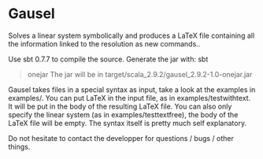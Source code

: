 Gausel
======

Solves a linear system symbolically and produces a LaTeX file containing all the information linked to the resolution as new commands..

Use sbt 0.7.7 to compile the source. Generate the jar with:
sbt
> onejar
The jar will be in target/scala_2.9.2/gausel_2.9.2-1.0-onejar.jar

Gausel takes files in a special syntax as input, take a look at the examples in examples/.
You can put LaTeX in the input file, as in examples/testwithtext.
It will be put in the body of the resulting LaTeX file.
You can also only specify the linear system (as in examples/testtextfree), the body of the LaTeX file will be empty.
The syntax itself is pretty much self explanatory.

Do not hesitate to contact the developper for questions / bugs / other things.